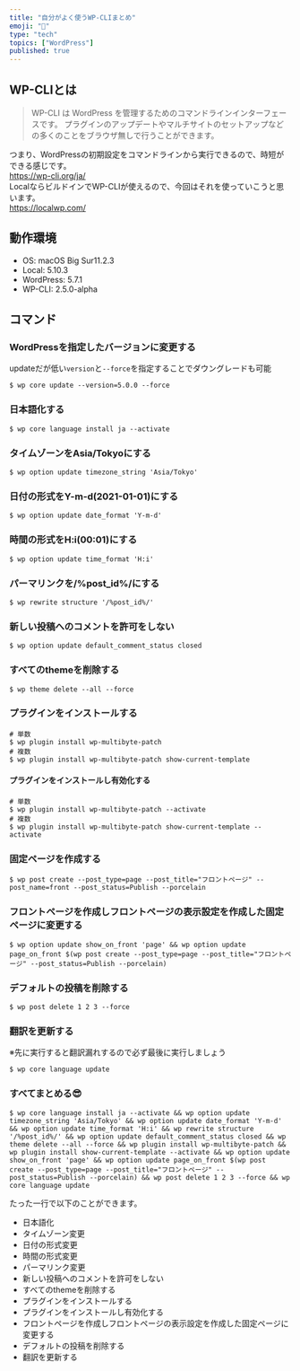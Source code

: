 ```yaml
---
title: "自分がよく使うWP-CLIまとめ"
emoji: "🔧"
type: "tech"
topics: ["WordPress"]
published: true
---
```

    
## WP-CLIとは

> WP-CLI は WordPress を管理するためのコマンドラインインターフェースです。 プラグインのアップデートやマルチサイトのセットアップなどの多くのことをブラウザ無しで行うことができます。

つまり、WordPressの初期設定をコマンドラインから実行できるので、時短ができる感じです。   
https://wp-cli.org/ja/   
LocalならビルドインでWP-CLIが使えるので、今回はそれを使っていこうと思います。   
https://localwp.com/

## 動作環境
- OS: macOS Big Sur11.2.3
- Local: 5.10.3
- WordPress: 5.7.1
- WP-CLI: 2.5.0-alpha

## コマンド

### WordPressを指定したバージョンに変更する 
updateだが低い`version`と`--force`を指定することでダウングレードも可能
```shell
$ wp core update --version=5.0.0 --force
``` 

### 日本語化する
```shell
$ wp core language install ja --activate
```

### タイムゾーンをAsia/Tokyoにする
```shell
$ wp option update timezone_string 'Asia/Tokyo'
```

### 日付の形式をY-m-d(2021-01-01)にする
```shell
$ wp option update date_format 'Y-m-d'
```

### 時間の形式をH:i(00:01)にする
```shell
$ wp option update time_format 'H:i'
```

### パーマリンクを/%post_id%/にする
```shell
$ wp rewrite structure '/%post_id%/'
```

### 新しい投稿へのコメントを許可をしない
```shell
$ wp option update default_comment_status closed
```

### すべてのthemeを削除する
```shell
$ wp theme delete --all --force
```

### プラグインをインストールする
```shell
# 単数
$ wp plugin install wp-multibyte-patch
# 複数
$ wp plugin install wp-multibyte-patch show-current-template
```
#### プラグインをインストールし有効化する
```shell
# 単数
$ wp plugin install wp-multibyte-patch --activate
# 複数
$ wp plugin install wp-multibyte-patch show-current-template --activate
```

### 固定ページを作成する
```shell
$ wp post create --post_type=page --post_title="フロントページ" --post_name=front --post_status=Publish --porcelain
```


### フロントページを作成しフロントページの表示設定を作成した固定ページに変更する
```shell
$ wp option update show_on_front 'page' && wp option update page_on_front $(wp post create --post_type=page --post_title="フロントページ" --post_status=Publish --porcelain)
```

### デフォルトの投稿を削除する
```shell
$ wp post delete 1 2 3 --force
```

### 翻訳を更新する
※先に実行すると翻訳漏れするので必ず最後に実行しましょう
```shell
$ wp core language update
```

### すべてまとめる😎
```shell
$ wp core language install ja --activate && wp option update timezone_string 'Asia/Tokyo' && wp option update date_format 'Y-m-d' && wp option update time_format 'H:i' && wp rewrite structure '/%post_id%/' && wp option update default_comment_status closed && wp theme delete --all --force && wp plugin install wp-multibyte-patch && wp plugin install show-current-template --activate && wp option update show_on_front 'page' && wp option update page_on_front $(wp post create --post_type=page --post_title="フロントページ" --post_status=Publish --porcelain) && wp post delete 1 2 3 --force && wp core language update
```
たった一行で以下のことができます。
- 日本語化
- タイムゾーン変更
- 日付の形式変更
- 時間の形式変更
- パーマリンク変更
- 新しい投稿へのコメントを許可をしない
- すべてのthemeを削除する
- プラグインをインストールする
- プラグインをインストールし有効化する
- フロントページを作成しフロントページの表示設定を作成した固定ページに変更する
- デフォルトの投稿を削除する
- 翻訳を更新する